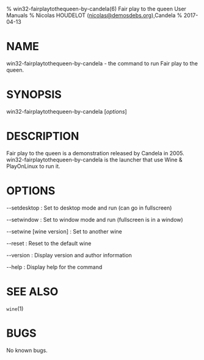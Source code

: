 % win32-fairplaytothequeen-by-candela(6) Fair play to the queen User Manuals
% Nicolas HOUDELOT (nicolas@demosdebs.org),Candela
% 2017-04-13

# NAME
win32-fairplaytothequeen-by-candela - the command to run Fair play to the queen.

# SYNOPSIS
win32-fairplaytothequeen-by-candela [*options*]

# DESCRIPTION
Fair play to the queen is a demonstration released by Candela in 2005.
win32-fairplaytothequeen-by-candela is the launcher that use Wine & PlayOnLinux to run it.

# OPTIONS
\--setdesktop
:   Set to desktop mode and run (can go in fullscreen)

\--setwindow
:   Set to window mode and run (fullscreen is in a window)

\--setwine [wine version]
:   Set to another wine

\--reset
:   Reset to the default wine

\--version
:   Display version and author information

\--help
:   Display help for the command

# SEE ALSO
`wine`(1)

# BUGS
No known bugs.
